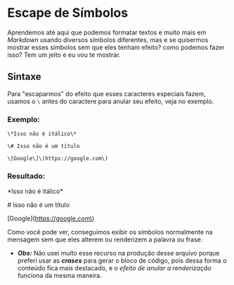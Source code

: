 # **Escape de Símbolos**
Aprendemos até aqui que podemos formatar textos e muito mais em *Markdown* usando diversos símbolos diferentes, mas e se quisermos mostrar esses símbolos sem que eles tenham efeito? como podemos fazer isso? Tem um jeito e eu vou te mostrar.

## Sintaxe
Para "escaparmos" do efeito que esses caracteres especiais fazem, usamos o `\` antes do caractere para anular seu efeito, veja no exemplo.

### Exemplo:
```
\*Isso não é itálico\*

\# Isso não é um título

\[Google\]\(https://google.com\)
```
### Resultado:
\*Isso não é itálico\*

\# Isso não é um título

\[Google\]\(https://google.com\)

Como você pode ver, conseguimos exibir os símbolos normalmente na mensagem sem que eles alterem ou renderizem a palavra ou frase.

* **_Obs:_**
Não usei muito esse recurso na produção desse arquivo porque preferi usar as **_crases_** para gerar o bloco de código, pois dessa forma o conteúdo fica mais destacado, e o *efeito de anular a renderização* funciona da mesma maneira.